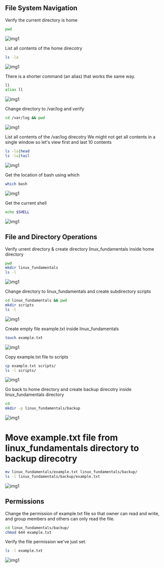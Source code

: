 ## File System Navigation

Verify the current directory is home

```bash
pwd
```
![img1](/assignment02_images/A2S1.png)

List all contents of the home direcotry

```bash
ls -la
```
![img1](/assignment02_images/A2S2.png)

There is a shorter command (an alias) that works the same way. 

```bash
ll
alias ll
```
![img1](/assignment02_images/A2S3.png)

Change directory to /var/log and verify

```bash
cd /var/log && pwd
```
![img1](/assignment02_images/A2S3.png)

List all contents of the /var/log direcotry 
We might not get all contents in a single window so let's view first and last 10 contents

```bash
ls -la|head
ls -la|tail
```
![img1](/assignment02_images/A2S4.png)

Get the location of bash using which

```bash
which bash
```
![img1](/assignment02_images/A2S5.png)

Get the current shell

```bash
echo $SHELL
```

![img1](/assignment02_images/A2S6.png)

## File and Directory Operations

Verify urrent directory & create directory linux_fundamentals inside home directory

```bash
pwd
mkdir linux_fundamentals
ls -l
```
![img1](/assignment02_images/A2S7.png)

Change directory to linux_fundamentals and create subdirectory scripts

```bash
cd linux_fundamentals && pwd
mkdir scripts
ls -l
```
![img1](/assignment02_images/A2S8.png)

Create empty file example.txt inside linux_fundamentals

```bash
touch example.txt
```
![img1](/assignment02_images/A2S9.png)

Copy example.txt file to scripts 

```bash
cp example.txt scripts/
ls -l scripts/
```
![img1](/assignment02_images/A2S10.png)

Go back to home directory and create backup direcotry inside linux_fundamentals directory

```bash
cd
mkdir -p linux_fundamentals/backup
```

![img1](/assignment02_images/A2S11.png)
# Move example.txt file from linux_fundamentals directory to backup direcotry

```bash
mv linux_fundamentals/example.txt linux_fundamentals/backup/
ls -l linux_fundamentals/backup/example.txt 
```
![img1](/assignment02_images/A2S12.png)

## Permissions
Change the permission of example.txt file so that owner can read and write, and group members and others can only read the file.

```bash
cd linux_fundamentals/backup/
chmod 644 example.txt 
```

Verify the file permission we've just set.

```bash
ls -l example.txt 
```
![img1](/assignment02_images/A2S13.png)
